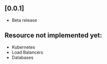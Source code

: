 ## [0.0.1]

* Beta release

## Resource not implemented yet:
- Kubernetes
- Load Balancers
- Databases
